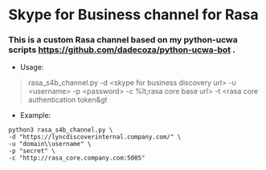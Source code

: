 # Skype for Business channel for Rasa

### This is a custom Rasa channel based on my python-ucwa scripts https://github.com/dadecoza/python-ucwa-bot .


* Usage:
> rasa_s4b_channel.py -d &lt;skype for business discovery url&gt; -u &lt;username&gt; -p &lt;password&gt; -c %lt;rasa core base url&gt; -t &lt;rasa core authentication token&gt

* Example:
 ```console
python3 rasa_s4b_channel.py \
-d "https://lyncdiscoverinternal.company.com/" \
-u "domain\\username" \
-p "secret" \
-c "http://rasa_core.company.com:5005"
```

